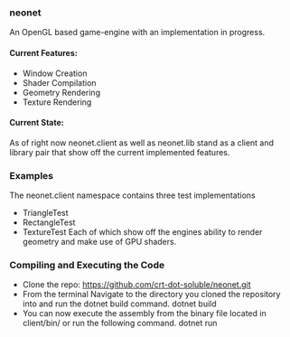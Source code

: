 ### neonet
An OpenGL based game-engine with an implementation in progress.

#### Current Features:
 - Window Creation
 - Shader Compilation
 - Geometry Rendering
 - Texture Rendering

#### Current State:
As of right now neonet.client as well as neonet.lib stand as a client and library pair that show off
the current implemented features.

### Examples
The neonet.client namespace contains three test implementations
- TriangleTest
- RectangleTest
- TextureTest
Each of which show off the engines ability to render geometry and make use of GPU shaders.

### Compiling and Executing the Code
- Clone the repo: 
  https://github.com/crt-dot-soluble/neonet.git
- From the terminal Navigate to the directory you cloned the repository into and run the dotnet build command.
  dotnet build 
- You can now execute the assembly from the binary file located in client/bin/ or run the following command.
  dotnet run
